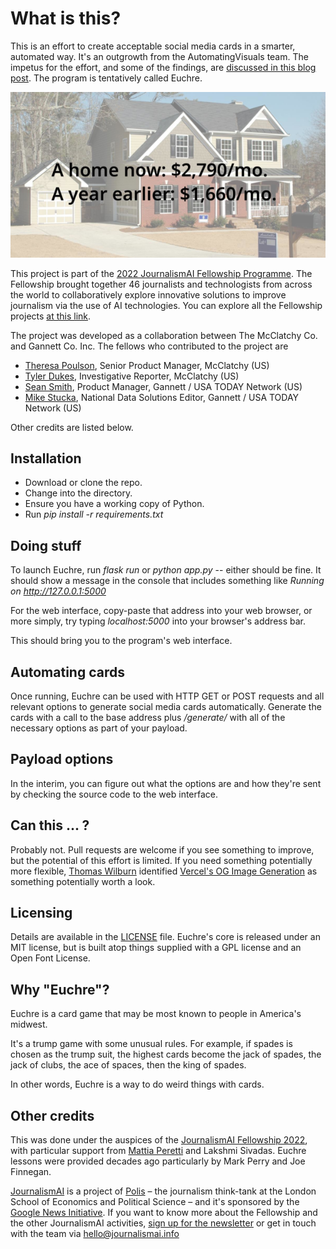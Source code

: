 # What is this?

This is an effort to create acceptable social media cards in a smarter, automated way. It's an outgrowth from the AutomatingVisuals team. The impetus for the effort, and some of the findings, are [discussed in this blog post](https://blogs.lse.ac.uk/polis/2022/10/11/lessons-from-prototyping-an-ai-visual-pipeline/). The program is tentatively called Euchre.

![Demo image](static/demo600.png?raw=true)

This project is part of the [2022 JournalismAI Fellowship Programme](https://www.lse.ac.uk/media-and-communications/polis/JournalismAI/Fellowship-Programme). The Fellowship brought together 46 journalists and technologists from across the world to collaboratively explore innovative solutions to improve journalism via the use of AI technologies. You can explore all the Fellowship projects [at this link](https://www.lse.ac.uk/media-and-communications/polis/JournalismAI/Fellowship-Programme).

The project was developed as a collaboration between The McClatchy Co. and Gannett Co. Inc. The fellows who contributed to the project are 
 - [Theresa Poulson](https://github.com/theresapoulson), Senior Product Manager, McClatchy (US)
 - [Tyler Dukes](https://github.com/mtdukes), Investigative Reporter, McClatchy (US)
 - [Sean Smith](https://github.com/ssmithgannett), Product Manager, Gannett / USA TODAY Network (US)
 - [Mike Stucka](https://github.com/stucka), National Data Solutions Editor, Gannett / USA TODAY Network (US)

Other credits are listed below.

## Installation

 - Download or clone the repo.
 - Change into the directory.
 - Ensure you have a working copy of Python.
 - Run *pip install -r requirements.txt*

## Doing stuff

To launch Euchre, run *flask run* or *python app.py* -- either should be fine. It should show a message in the console that includes something like *Running on http://127.0.0.1:5000*

For the web interface, copy-paste that address into your web browser, or more simply, try typing *localhost:5000* into your browser's address bar.

This should bring you to the program's web interface.

## Automating cards

Once running, Euchre can be used with HTTP GET or POST requests and all relevant options to generate social media cards automatically. Generate the cards with a call to the base address plus */generate/* with all of the necessary options as part of your payload.

## Payload options

In the interim, you can figure out what the options are and how they're sent by checking the source code to the web interface.

## Can this ... ?

Probably not. Pull requests are welcome if you see something to improve, but the potential of this effort is limited. If you need something potentially more flexible, [Thomas Wilburn](https://github.com/thomaswilburn) identified [Vercel's OG Image Generation](https://vercel.com/docs/concepts/functions/edge-functions/og-image-generation) as something potentially worth a look.

## Licensing ##

Details are available in the [LICENSE](LICENSE) file. Euchre's core is released under an MIT license, but is built atop things supplied with a GPL license and an Open Font License.

## Why "Euchre"?

Euchre is a card game that may be most known to people in America's midwest.

It's a trump game with some unusual rules. For example, if spades is chosen as the trump suit, the highest cards become the jack of spades, the jack of clubs, the ace of spaces, then the king of spades.

In other words, Euchre is a way to do weird things with cards.

## Other credits

This was done under the auspices of the [JournalismAI Fellowship 2022](https://www.lse.ac.uk/media-and-communications/polis/JournalismAI), with particular support from [Mattia Peretti](https://github.com/xhgMattia) and Lakshmi Sivadas. Euchre lessons were provided decades ago particularly by Mark Perry and Joe Finnegan.

[JournalismAI](https://www.lse.ac.uk/media-and-communications/polis/JournalismAI) is a project of [Polis](https://www.lse.ac.uk/media-and-communications/polis) – the journalism think-tank at the London School of Economics and Political Science – and it's sponsored by the [Google News Initiative](https://newsinitiative.withgoogle.com/). If you want to know more about the Fellowship and the other JournalismAI activities, [sign up for the newsletter](https://mailchi.mp/lse.ac.uk/journalismai) or get in touch with the team via [hello@journalismai.info](sendto:hello@journalismai.info)

